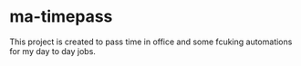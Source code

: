 # ma-timepass

This project is created to pass time in office and some fcuking automations for my day to day jobs.

